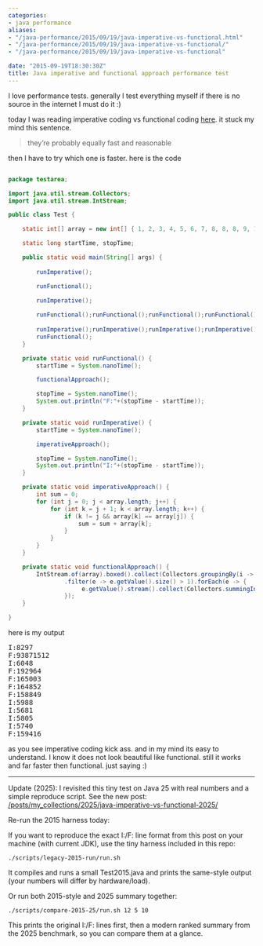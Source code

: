 ```yaml
---
categories:
- java performance
aliases:
- "/java-performance/2015/09/19/java-imperative-vs-functional.html"
- "/java-performance/2015/09/19/java-imperative-vs-functional/"
- "/java-performance/2015/09/19/java-imperative-vs-functional"

date: "2015-09-19T18:30:30Z"
title: Java imperative and functional approach performance test
---
```

I love performance tests. generally I test everything myself if there is no source in the internet I must do it :)

today I was reading imperative coding vs functional coding <a href="http://www.javacodegeeks.com/2015/09/comparing-imperative-and-functional-algorithms-in-java-8.html" rel="nofollow">here</a>. it stuck my mind this sentence.
<blockquote>they’re probably equally fast and reasonable</blockquote>

then I have to try which one is faster. here is the code

```java

package testarea;

import java.util.stream.Collectors;
import java.util.stream.IntStream;

public class Test {

	static int[] array = new int[] { 1, 2, 3, 4, 5, 6, 7, 8, 8, 8, 9, 10 };

	static long startTime, stopTime;

	public static void main(String[] args) {
		
		runImperative();

		runFunctional();

		runImperative();
		
		runFunctional();runFunctional();runFunctional();runFunctional();
		
		runImperative();runImperative();runImperative();runImperative();
		runFunctional();
	}

	private static void runFunctional() {
		startTime = System.nanoTime();

		functionalApproach();

		stopTime = System.nanoTime();
		System.out.println("F:"+(stopTime - startTime));
	}

	private static void runImperative() {
		startTime = System.nanoTime();

		imperativeApproach();

		stopTime = System.nanoTime();
		System.out.println("I:"+(stopTime - startTime));
	}

	private static void imperativeApproach() {
		int sum = 0;
		for (int j = 0; j < array.length; j++) {
			for (int k = j + 1; k < array.length; k++) {
				if (k != j && array[k] == array[j]) {
					sum = sum + array[k];
				}
			}
		}
	}

	private static void functionalApproach() {
		IntStream.of(array).boxed().collect(Collectors.groupingBy(i -> i)).entrySet().stream()
				.filter(e -> e.getValue().size() > 1).forEach(e -> {
					 e.getValue().stream().collect(Collectors.summingInt(i -> i));
				});
	}

}

```

here is my output
<pre>
I:8297
F:93871512
I:6048
F:192964
F:165003
F:164852
F:158849
I:5988
I:5681
I:5805
I:5740
F:159416
</pre>
as you see imperative coding kick ass. and in my mind its easy to understand. I know it does not look beautiful like functional. still it works and far faster then functional. just saying :)


---

Update (2025): I revisited this tiny test on Java 25 with real numbers and a simple reproduce script. See the new post: [/posts/my_collections/2025/java-imperative-vs-functional-2025/](/posts/my_collections/2025/java-imperative-vs-functional-2025/)

Re-run the 2015 harness today:

If you want to reproduce the exact I:/F: line format from this post on your machine (with current JDK), use the tiny harness included in this repo:

```
./scripts/legacy-2015-run/run.sh
```
It compiles and runs a small Test2015.java and prints the same-style output (your numbers will differ by hardware/load).

Or run both 2015-style and 2025 summary together:
```
./scripts/compare-2015-25/run.sh 12 5 10
```
This prints the original I:/F: lines first, then a modern ranked summary from the 2025 benchmark, so you can compare them at a glance.
